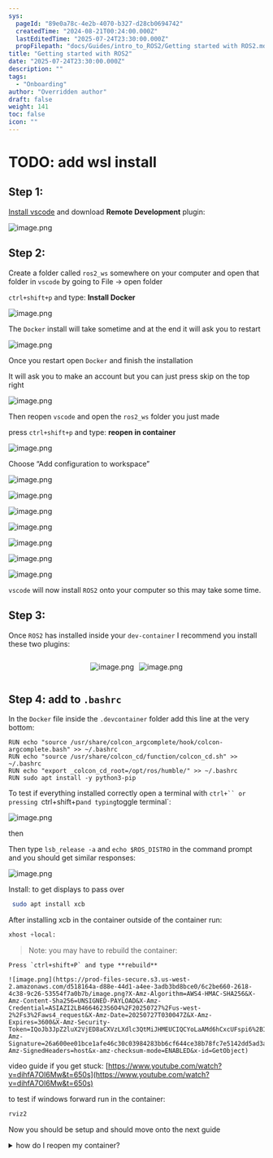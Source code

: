 ```yaml
---
sys:
  pageId: "89e0a78c-4e2b-4070-b327-d28cb0694742"
  createdTime: "2024-08-21T00:24:00.000Z"
  lastEditedTime: "2025-07-24T23:30:00.000Z"
  propFilepath: "docs/Guides/intro_to_ROS2/Getting started with ROS2.md"
title: "Getting started with ROS2"
date: "2025-07-24T23:30:00.000Z"
description: ""
tags:
  - "Onboarding"
author: "Overridden author"
draft: false
weight: 141
toc: false
icon: ""
---
```


# TODO: add wsl install

## Step 1:

[Install vscode](https://code.visualstudio.com/download) and download **Remote Development** plugin:

![image.png](https://prod-files-secure.s3.us-west-2.amazonaws.com/d518164a-d88e-44d1-a4ee-3adb3bd8bce0/efb52993-1881-4a40-b95e-6f020334f022/image.png?X-Amz-Algorithm=AWS4-HMAC-SHA256&X-Amz-Content-Sha256=UNSIGNED-PAYLOAD&X-Amz-Credential=ASIAZI2LB4664RLSTL2Y%2F20250727%2Fus-west-2%2Fs3%2Faws4_request&X-Amz-Date=20250727T030043Z&X-Amz-Expires=3600&X-Amz-Security-Token=IQoJb3JpZ2luX2VjED8aCXVzLXdlc3QtMiJHMEUCIEkkyWyhPYI7Z%2F5mYEoW8ZSqq1J8mRZfD3gy2wcILahyAiEA08ZybCOEoFqFlm28kc8TsWWMC8i0DYksi26kqvrYeroq%2FwMIaBAAGgw2Mzc0MjMxODM4MDUiDIwzVSv6mzdLC7ILuSrcA1N25lhKaRGEJjKHfC7Bbw5V4r1sQELCBFKaAXLBHJvXk5FRF2WIKxAuwBdWpMsMM03rd0Za33FQM%2BRnbTo57nhn33%2FBfnF9DXUuaJ8TTgyaIUPZeWBlIFCxSU56tIWdTGHYfvPEJljoAwkjuvv5V0SEyMzCjYbLpsxE78nhj0Y5XHGsD5LJIy2rOnyV%2FsfjJmKO0TuD2diZ0rUIP7i%2FLd5T4tThpdOO9%2BHYoCCYc9jjTWPZIETiMO3rV2KCzxfE5CEMTGmLJiBqjufCK1zWzx9SI3ofG5vbsC5TbQlhxSK9ic1vkS9Emg4lJiezg58dJVHPHojPwZNw97EFHwp16kLFtMUHLEgCPoYUYn5ndcSsqw0nUMucY609RSqMssMTyJqABvIQiLyAZ7497w8DwTTjQviyKW3oqyP%2BgDmts%2Bm2wTOIxSMkjNxstUA6PfGUQNXmxdhmd12C61fmmi%2BnNNXudeiGN87zWg4RhL6dm6UGY8cLR3VmZsvnMb5yMBkwqJX7XLzrYadFZjBh5Hg3CvuWd3%2F4bg7WPG%2B4Jb%2F3lHtLZMswMAcMUJm0bZeByVUTaf0WlLfLOcdB6CNB0j0mDM2b52vGgZjJTLvqBa%2Bf59p6Yy0C25Ahcxg57NB%2BMKXDlcQGOqUBqNe4DyoxMvMgqGpxIa8NfkbCBr9mN76%2BJd%2B%2ByDuJl2h%2FLIWgUylEU8dvzUbsyVi1MFQQVtaboDHmFCYZXFZJVA9fHyGsV6mvSuJB%2FpuAONDFVS4hfFZ%2BPPTjihNOMfuUU8L%2BIpLZJa%2FfZeQ5PSevYMpWAHkLOWSo%2BkgfkLtFbk6WPdAuyw2oE4fej9L3M5vJkgkoMLNEJmVFx0Pvod8zX%2Fbwk8%2BS&X-Amz-Signature=709465c531de48e4cce19f0ef7cd75cde0e7ea2985dcb5359c255b3065623a8b&X-Amz-SignedHeaders=host&x-amz-checksum-mode=ENABLED&x-id=GetObject)

## Step 2:

Create a folder called `ros2_ws` somewhere on your computer and open that folder in `vscode` by going to File → open folder 

`ctrl+shift+p` and type: **Install Docker**

![image.png](https://prod-files-secure.s3.us-west-2.amazonaws.com/d518164a-d88e-44d1-a4ee-3adb3bd8bce0/2269dc0e-1cd5-47ff-bceb-c04ad9b2eab0/image.png?X-Amz-Algorithm=AWS4-HMAC-SHA256&X-Amz-Content-Sha256=UNSIGNED-PAYLOAD&X-Amz-Credential=ASIAZI2LB4664RLSTL2Y%2F20250727%2Fus-west-2%2Fs3%2Faws4_request&X-Amz-Date=20250727T030043Z&X-Amz-Expires=3600&X-Amz-Security-Token=IQoJb3JpZ2luX2VjED8aCXVzLXdlc3QtMiJHMEUCIEkkyWyhPYI7Z%2F5mYEoW8ZSqq1J8mRZfD3gy2wcILahyAiEA08ZybCOEoFqFlm28kc8TsWWMC8i0DYksi26kqvrYeroq%2FwMIaBAAGgw2Mzc0MjMxODM4MDUiDIwzVSv6mzdLC7ILuSrcA1N25lhKaRGEJjKHfC7Bbw5V4r1sQELCBFKaAXLBHJvXk5FRF2WIKxAuwBdWpMsMM03rd0Za33FQM%2BRnbTo57nhn33%2FBfnF9DXUuaJ8TTgyaIUPZeWBlIFCxSU56tIWdTGHYfvPEJljoAwkjuvv5V0SEyMzCjYbLpsxE78nhj0Y5XHGsD5LJIy2rOnyV%2FsfjJmKO0TuD2diZ0rUIP7i%2FLd5T4tThpdOO9%2BHYoCCYc9jjTWPZIETiMO3rV2KCzxfE5CEMTGmLJiBqjufCK1zWzx9SI3ofG5vbsC5TbQlhxSK9ic1vkS9Emg4lJiezg58dJVHPHojPwZNw97EFHwp16kLFtMUHLEgCPoYUYn5ndcSsqw0nUMucY609RSqMssMTyJqABvIQiLyAZ7497w8DwTTjQviyKW3oqyP%2BgDmts%2Bm2wTOIxSMkjNxstUA6PfGUQNXmxdhmd12C61fmmi%2BnNNXudeiGN87zWg4RhL6dm6UGY8cLR3VmZsvnMb5yMBkwqJX7XLzrYadFZjBh5Hg3CvuWd3%2F4bg7WPG%2B4Jb%2F3lHtLZMswMAcMUJm0bZeByVUTaf0WlLfLOcdB6CNB0j0mDM2b52vGgZjJTLvqBa%2Bf59p6Yy0C25Ahcxg57NB%2BMKXDlcQGOqUBqNe4DyoxMvMgqGpxIa8NfkbCBr9mN76%2BJd%2B%2ByDuJl2h%2FLIWgUylEU8dvzUbsyVi1MFQQVtaboDHmFCYZXFZJVA9fHyGsV6mvSuJB%2FpuAONDFVS4hfFZ%2BPPTjihNOMfuUU8L%2BIpLZJa%2FfZeQ5PSevYMpWAHkLOWSo%2BkgfkLtFbk6WPdAuyw2oE4fej9L3M5vJkgkoMLNEJmVFx0Pvod8zX%2Fbwk8%2BS&X-Amz-Signature=1b9d654c1108cd086427c45dcf86585a293c469e61314ee85a9822d19aa524f3&X-Amz-SignedHeaders=host&x-amz-checksum-mode=ENABLED&x-id=GetObject)

The `Docker` install will take sometime and at the end it will ask you to restart

![image.png](https://prod-files-secure.s3.us-west-2.amazonaws.com/d518164a-d88e-44d1-a4ee-3adb3bd8bce0/ed233f78-be33-4b1f-b89c-9c346c0e961e/image.png?X-Amz-Algorithm=AWS4-HMAC-SHA256&X-Amz-Content-Sha256=UNSIGNED-PAYLOAD&X-Amz-Credential=ASIAZI2LB4664RLSTL2Y%2F20250727%2Fus-west-2%2Fs3%2Faws4_request&X-Amz-Date=20250727T030043Z&X-Amz-Expires=3600&X-Amz-Security-Token=IQoJb3JpZ2luX2VjED8aCXVzLXdlc3QtMiJHMEUCIEkkyWyhPYI7Z%2F5mYEoW8ZSqq1J8mRZfD3gy2wcILahyAiEA08ZybCOEoFqFlm28kc8TsWWMC8i0DYksi26kqvrYeroq%2FwMIaBAAGgw2Mzc0MjMxODM4MDUiDIwzVSv6mzdLC7ILuSrcA1N25lhKaRGEJjKHfC7Bbw5V4r1sQELCBFKaAXLBHJvXk5FRF2WIKxAuwBdWpMsMM03rd0Za33FQM%2BRnbTo57nhn33%2FBfnF9DXUuaJ8TTgyaIUPZeWBlIFCxSU56tIWdTGHYfvPEJljoAwkjuvv5V0SEyMzCjYbLpsxE78nhj0Y5XHGsD5LJIy2rOnyV%2FsfjJmKO0TuD2diZ0rUIP7i%2FLd5T4tThpdOO9%2BHYoCCYc9jjTWPZIETiMO3rV2KCzxfE5CEMTGmLJiBqjufCK1zWzx9SI3ofG5vbsC5TbQlhxSK9ic1vkS9Emg4lJiezg58dJVHPHojPwZNw97EFHwp16kLFtMUHLEgCPoYUYn5ndcSsqw0nUMucY609RSqMssMTyJqABvIQiLyAZ7497w8DwTTjQviyKW3oqyP%2BgDmts%2Bm2wTOIxSMkjNxstUA6PfGUQNXmxdhmd12C61fmmi%2BnNNXudeiGN87zWg4RhL6dm6UGY8cLR3VmZsvnMb5yMBkwqJX7XLzrYadFZjBh5Hg3CvuWd3%2F4bg7WPG%2B4Jb%2F3lHtLZMswMAcMUJm0bZeByVUTaf0WlLfLOcdB6CNB0j0mDM2b52vGgZjJTLvqBa%2Bf59p6Yy0C25Ahcxg57NB%2BMKXDlcQGOqUBqNe4DyoxMvMgqGpxIa8NfkbCBr9mN76%2BJd%2B%2ByDuJl2h%2FLIWgUylEU8dvzUbsyVi1MFQQVtaboDHmFCYZXFZJVA9fHyGsV6mvSuJB%2FpuAONDFVS4hfFZ%2BPPTjihNOMfuUU8L%2BIpLZJa%2FfZeQ5PSevYMpWAHkLOWSo%2BkgfkLtFbk6WPdAuyw2oE4fej9L3M5vJkgkoMLNEJmVFx0Pvod8zX%2Fbwk8%2BS&X-Amz-Signature=c7b3a1d6bd85c1d4858aec45da33ffec897a8aa79734a958c29759e66f9d0206&X-Amz-SignedHeaders=host&x-amz-checksum-mode=ENABLED&x-id=GetObject)

Once you restart open `Docker` and finish the installation

It will ask you to make an account but you can just press skip on the top right

![image.png](https://prod-files-secure.s3.us-west-2.amazonaws.com/d518164a-d88e-44d1-a4ee-3adb3bd8bce0/21010ad9-1659-4fd9-9f59-9932a09b2a3d/image.png?X-Amz-Algorithm=AWS4-HMAC-SHA256&X-Amz-Content-Sha256=UNSIGNED-PAYLOAD&X-Amz-Credential=ASIAZI2LB4664RLSTL2Y%2F20250727%2Fus-west-2%2Fs3%2Faws4_request&X-Amz-Date=20250727T030043Z&X-Amz-Expires=3600&X-Amz-Security-Token=IQoJb3JpZ2luX2VjED8aCXVzLXdlc3QtMiJHMEUCIEkkyWyhPYI7Z%2F5mYEoW8ZSqq1J8mRZfD3gy2wcILahyAiEA08ZybCOEoFqFlm28kc8TsWWMC8i0DYksi26kqvrYeroq%2FwMIaBAAGgw2Mzc0MjMxODM4MDUiDIwzVSv6mzdLC7ILuSrcA1N25lhKaRGEJjKHfC7Bbw5V4r1sQELCBFKaAXLBHJvXk5FRF2WIKxAuwBdWpMsMM03rd0Za33FQM%2BRnbTo57nhn33%2FBfnF9DXUuaJ8TTgyaIUPZeWBlIFCxSU56tIWdTGHYfvPEJljoAwkjuvv5V0SEyMzCjYbLpsxE78nhj0Y5XHGsD5LJIy2rOnyV%2FsfjJmKO0TuD2diZ0rUIP7i%2FLd5T4tThpdOO9%2BHYoCCYc9jjTWPZIETiMO3rV2KCzxfE5CEMTGmLJiBqjufCK1zWzx9SI3ofG5vbsC5TbQlhxSK9ic1vkS9Emg4lJiezg58dJVHPHojPwZNw97EFHwp16kLFtMUHLEgCPoYUYn5ndcSsqw0nUMucY609RSqMssMTyJqABvIQiLyAZ7497w8DwTTjQviyKW3oqyP%2BgDmts%2Bm2wTOIxSMkjNxstUA6PfGUQNXmxdhmd12C61fmmi%2BnNNXudeiGN87zWg4RhL6dm6UGY8cLR3VmZsvnMb5yMBkwqJX7XLzrYadFZjBh5Hg3CvuWd3%2F4bg7WPG%2B4Jb%2F3lHtLZMswMAcMUJm0bZeByVUTaf0WlLfLOcdB6CNB0j0mDM2b52vGgZjJTLvqBa%2Bf59p6Yy0C25Ahcxg57NB%2BMKXDlcQGOqUBqNe4DyoxMvMgqGpxIa8NfkbCBr9mN76%2BJd%2B%2ByDuJl2h%2FLIWgUylEU8dvzUbsyVi1MFQQVtaboDHmFCYZXFZJVA9fHyGsV6mvSuJB%2FpuAONDFVS4hfFZ%2BPPTjihNOMfuUU8L%2BIpLZJa%2FfZeQ5PSevYMpWAHkLOWSo%2BkgfkLtFbk6WPdAuyw2oE4fej9L3M5vJkgkoMLNEJmVFx0Pvod8zX%2Fbwk8%2BS&X-Amz-Signature=86693b28d9e871dfaa49c22783d01eb54c85d9d77f7eafea4c6df30f23bac6aa&X-Amz-SignedHeaders=host&x-amz-checksum-mode=ENABLED&x-id=GetObject)

Then reopen `vscode` and open the `ros2_ws` folder you just made

press `ctrl+shift+p` and type: **reopen in container**

![image.png](https://prod-files-secure.s3.us-west-2.amazonaws.com/d518164a-d88e-44d1-a4ee-3adb3bd8bce0/4e93b8c2-41ad-488c-8095-c74205196118/image.png?X-Amz-Algorithm=AWS4-HMAC-SHA256&X-Amz-Content-Sha256=UNSIGNED-PAYLOAD&X-Amz-Credential=ASIAZI2LB4664RLSTL2Y%2F20250727%2Fus-west-2%2Fs3%2Faws4_request&X-Amz-Date=20250727T030043Z&X-Amz-Expires=3600&X-Amz-Security-Token=IQoJb3JpZ2luX2VjED8aCXVzLXdlc3QtMiJHMEUCIEkkyWyhPYI7Z%2F5mYEoW8ZSqq1J8mRZfD3gy2wcILahyAiEA08ZybCOEoFqFlm28kc8TsWWMC8i0DYksi26kqvrYeroq%2FwMIaBAAGgw2Mzc0MjMxODM4MDUiDIwzVSv6mzdLC7ILuSrcA1N25lhKaRGEJjKHfC7Bbw5V4r1sQELCBFKaAXLBHJvXk5FRF2WIKxAuwBdWpMsMM03rd0Za33FQM%2BRnbTo57nhn33%2FBfnF9DXUuaJ8TTgyaIUPZeWBlIFCxSU56tIWdTGHYfvPEJljoAwkjuvv5V0SEyMzCjYbLpsxE78nhj0Y5XHGsD5LJIy2rOnyV%2FsfjJmKO0TuD2diZ0rUIP7i%2FLd5T4tThpdOO9%2BHYoCCYc9jjTWPZIETiMO3rV2KCzxfE5CEMTGmLJiBqjufCK1zWzx9SI3ofG5vbsC5TbQlhxSK9ic1vkS9Emg4lJiezg58dJVHPHojPwZNw97EFHwp16kLFtMUHLEgCPoYUYn5ndcSsqw0nUMucY609RSqMssMTyJqABvIQiLyAZ7497w8DwTTjQviyKW3oqyP%2BgDmts%2Bm2wTOIxSMkjNxstUA6PfGUQNXmxdhmd12C61fmmi%2BnNNXudeiGN87zWg4RhL6dm6UGY8cLR3VmZsvnMb5yMBkwqJX7XLzrYadFZjBh5Hg3CvuWd3%2F4bg7WPG%2B4Jb%2F3lHtLZMswMAcMUJm0bZeByVUTaf0WlLfLOcdB6CNB0j0mDM2b52vGgZjJTLvqBa%2Bf59p6Yy0C25Ahcxg57NB%2BMKXDlcQGOqUBqNe4DyoxMvMgqGpxIa8NfkbCBr9mN76%2BJd%2B%2ByDuJl2h%2FLIWgUylEU8dvzUbsyVi1MFQQVtaboDHmFCYZXFZJVA9fHyGsV6mvSuJB%2FpuAONDFVS4hfFZ%2BPPTjihNOMfuUU8L%2BIpLZJa%2FfZeQ5PSevYMpWAHkLOWSo%2BkgfkLtFbk6WPdAuyw2oE4fej9L3M5vJkgkoMLNEJmVFx0Pvod8zX%2Fbwk8%2BS&X-Amz-Signature=3ae77518d067d442fc02b6ef97e1cf8d680e9362efbb30358fed03403a1e9ae8&X-Amz-SignedHeaders=host&x-amz-checksum-mode=ENABLED&x-id=GetObject)

Choose “Add configuration to workspace”

![image.png](https://prod-files-secure.s3.us-west-2.amazonaws.com/d518164a-d88e-44d1-a4ee-3adb3bd8bce0/9560b282-5060-4989-ba37-97e7b2c22476/image.png?X-Amz-Algorithm=AWS4-HMAC-SHA256&X-Amz-Content-Sha256=UNSIGNED-PAYLOAD&X-Amz-Credential=ASIAZI2LB4664RLSTL2Y%2F20250727%2Fus-west-2%2Fs3%2Faws4_request&X-Amz-Date=20250727T030043Z&X-Amz-Expires=3600&X-Amz-Security-Token=IQoJb3JpZ2luX2VjED8aCXVzLXdlc3QtMiJHMEUCIEkkyWyhPYI7Z%2F5mYEoW8ZSqq1J8mRZfD3gy2wcILahyAiEA08ZybCOEoFqFlm28kc8TsWWMC8i0DYksi26kqvrYeroq%2FwMIaBAAGgw2Mzc0MjMxODM4MDUiDIwzVSv6mzdLC7ILuSrcA1N25lhKaRGEJjKHfC7Bbw5V4r1sQELCBFKaAXLBHJvXk5FRF2WIKxAuwBdWpMsMM03rd0Za33FQM%2BRnbTo57nhn33%2FBfnF9DXUuaJ8TTgyaIUPZeWBlIFCxSU56tIWdTGHYfvPEJljoAwkjuvv5V0SEyMzCjYbLpsxE78nhj0Y5XHGsD5LJIy2rOnyV%2FsfjJmKO0TuD2diZ0rUIP7i%2FLd5T4tThpdOO9%2BHYoCCYc9jjTWPZIETiMO3rV2KCzxfE5CEMTGmLJiBqjufCK1zWzx9SI3ofG5vbsC5TbQlhxSK9ic1vkS9Emg4lJiezg58dJVHPHojPwZNw97EFHwp16kLFtMUHLEgCPoYUYn5ndcSsqw0nUMucY609RSqMssMTyJqABvIQiLyAZ7497w8DwTTjQviyKW3oqyP%2BgDmts%2Bm2wTOIxSMkjNxstUA6PfGUQNXmxdhmd12C61fmmi%2BnNNXudeiGN87zWg4RhL6dm6UGY8cLR3VmZsvnMb5yMBkwqJX7XLzrYadFZjBh5Hg3CvuWd3%2F4bg7WPG%2B4Jb%2F3lHtLZMswMAcMUJm0bZeByVUTaf0WlLfLOcdB6CNB0j0mDM2b52vGgZjJTLvqBa%2Bf59p6Yy0C25Ahcxg57NB%2BMKXDlcQGOqUBqNe4DyoxMvMgqGpxIa8NfkbCBr9mN76%2BJd%2B%2ByDuJl2h%2FLIWgUylEU8dvzUbsyVi1MFQQVtaboDHmFCYZXFZJVA9fHyGsV6mvSuJB%2FpuAONDFVS4hfFZ%2BPPTjihNOMfuUU8L%2BIpLZJa%2FfZeQ5PSevYMpWAHkLOWSo%2BkgfkLtFbk6WPdAuyw2oE4fej9L3M5vJkgkoMLNEJmVFx0Pvod8zX%2Fbwk8%2BS&X-Amz-Signature=969271bf7298804317329097f98740491912754e76787d61f39ae46d8d2c9d7c&X-Amz-SignedHeaders=host&x-amz-checksum-mode=ENABLED&x-id=GetObject)

![image.png](https://prod-files-secure.s3.us-west-2.amazonaws.com/d518164a-d88e-44d1-a4ee-3adb3bd8bce0/2ee63f81-886b-48e8-a553-dc6e5eac99e4/image.png?X-Amz-Algorithm=AWS4-HMAC-SHA256&X-Amz-Content-Sha256=UNSIGNED-PAYLOAD&X-Amz-Credential=ASIAZI2LB4664RLSTL2Y%2F20250727%2Fus-west-2%2Fs3%2Faws4_request&X-Amz-Date=20250727T030043Z&X-Amz-Expires=3600&X-Amz-Security-Token=IQoJb3JpZ2luX2VjED8aCXVzLXdlc3QtMiJHMEUCIEkkyWyhPYI7Z%2F5mYEoW8ZSqq1J8mRZfD3gy2wcILahyAiEA08ZybCOEoFqFlm28kc8TsWWMC8i0DYksi26kqvrYeroq%2FwMIaBAAGgw2Mzc0MjMxODM4MDUiDIwzVSv6mzdLC7ILuSrcA1N25lhKaRGEJjKHfC7Bbw5V4r1sQELCBFKaAXLBHJvXk5FRF2WIKxAuwBdWpMsMM03rd0Za33FQM%2BRnbTo57nhn33%2FBfnF9DXUuaJ8TTgyaIUPZeWBlIFCxSU56tIWdTGHYfvPEJljoAwkjuvv5V0SEyMzCjYbLpsxE78nhj0Y5XHGsD5LJIy2rOnyV%2FsfjJmKO0TuD2diZ0rUIP7i%2FLd5T4tThpdOO9%2BHYoCCYc9jjTWPZIETiMO3rV2KCzxfE5CEMTGmLJiBqjufCK1zWzx9SI3ofG5vbsC5TbQlhxSK9ic1vkS9Emg4lJiezg58dJVHPHojPwZNw97EFHwp16kLFtMUHLEgCPoYUYn5ndcSsqw0nUMucY609RSqMssMTyJqABvIQiLyAZ7497w8DwTTjQviyKW3oqyP%2BgDmts%2Bm2wTOIxSMkjNxstUA6PfGUQNXmxdhmd12C61fmmi%2BnNNXudeiGN87zWg4RhL6dm6UGY8cLR3VmZsvnMb5yMBkwqJX7XLzrYadFZjBh5Hg3CvuWd3%2F4bg7WPG%2B4Jb%2F3lHtLZMswMAcMUJm0bZeByVUTaf0WlLfLOcdB6CNB0j0mDM2b52vGgZjJTLvqBa%2Bf59p6Yy0C25Ahcxg57NB%2BMKXDlcQGOqUBqNe4DyoxMvMgqGpxIa8NfkbCBr9mN76%2BJd%2B%2ByDuJl2h%2FLIWgUylEU8dvzUbsyVi1MFQQVtaboDHmFCYZXFZJVA9fHyGsV6mvSuJB%2FpuAONDFVS4hfFZ%2BPPTjihNOMfuUU8L%2BIpLZJa%2FfZeQ5PSevYMpWAHkLOWSo%2BkgfkLtFbk6WPdAuyw2oE4fej9L3M5vJkgkoMLNEJmVFx0Pvod8zX%2Fbwk8%2BS&X-Amz-Signature=78d7e03791d977c5416a7bb94aabca1fd9a85f94a6c340f0e617a416d01d3477&X-Amz-SignedHeaders=host&x-amz-checksum-mode=ENABLED&x-id=GetObject)

![image.png](https://prod-files-secure.s3.us-west-2.amazonaws.com/d518164a-d88e-44d1-a4ee-3adb3bd8bce0/e0fd626c-c8b6-4b2c-95d1-fa4c26514504/image.png?X-Amz-Algorithm=AWS4-HMAC-SHA256&X-Amz-Content-Sha256=UNSIGNED-PAYLOAD&X-Amz-Credential=ASIAZI2LB4664RLSTL2Y%2F20250727%2Fus-west-2%2Fs3%2Faws4_request&X-Amz-Date=20250727T030043Z&X-Amz-Expires=3600&X-Amz-Security-Token=IQoJb3JpZ2luX2VjED8aCXVzLXdlc3QtMiJHMEUCIEkkyWyhPYI7Z%2F5mYEoW8ZSqq1J8mRZfD3gy2wcILahyAiEA08ZybCOEoFqFlm28kc8TsWWMC8i0DYksi26kqvrYeroq%2FwMIaBAAGgw2Mzc0MjMxODM4MDUiDIwzVSv6mzdLC7ILuSrcA1N25lhKaRGEJjKHfC7Bbw5V4r1sQELCBFKaAXLBHJvXk5FRF2WIKxAuwBdWpMsMM03rd0Za33FQM%2BRnbTo57nhn33%2FBfnF9DXUuaJ8TTgyaIUPZeWBlIFCxSU56tIWdTGHYfvPEJljoAwkjuvv5V0SEyMzCjYbLpsxE78nhj0Y5XHGsD5LJIy2rOnyV%2FsfjJmKO0TuD2diZ0rUIP7i%2FLd5T4tThpdOO9%2BHYoCCYc9jjTWPZIETiMO3rV2KCzxfE5CEMTGmLJiBqjufCK1zWzx9SI3ofG5vbsC5TbQlhxSK9ic1vkS9Emg4lJiezg58dJVHPHojPwZNw97EFHwp16kLFtMUHLEgCPoYUYn5ndcSsqw0nUMucY609RSqMssMTyJqABvIQiLyAZ7497w8DwTTjQviyKW3oqyP%2BgDmts%2Bm2wTOIxSMkjNxstUA6PfGUQNXmxdhmd12C61fmmi%2BnNNXudeiGN87zWg4RhL6dm6UGY8cLR3VmZsvnMb5yMBkwqJX7XLzrYadFZjBh5Hg3CvuWd3%2F4bg7WPG%2B4Jb%2F3lHtLZMswMAcMUJm0bZeByVUTaf0WlLfLOcdB6CNB0j0mDM2b52vGgZjJTLvqBa%2Bf59p6Yy0C25Ahcxg57NB%2BMKXDlcQGOqUBqNe4DyoxMvMgqGpxIa8NfkbCBr9mN76%2BJd%2B%2ByDuJl2h%2FLIWgUylEU8dvzUbsyVi1MFQQVtaboDHmFCYZXFZJVA9fHyGsV6mvSuJB%2FpuAONDFVS4hfFZ%2BPPTjihNOMfuUU8L%2BIpLZJa%2FfZeQ5PSevYMpWAHkLOWSo%2BkgfkLtFbk6WPdAuyw2oE4fej9L3M5vJkgkoMLNEJmVFx0Pvod8zX%2Fbwk8%2BS&X-Amz-Signature=5d0ebe225c91cfdbf81641bca3f5d19d705cca6b152fceaa78a4c9f8c5999a98&X-Amz-SignedHeaders=host&x-amz-checksum-mode=ENABLED&x-id=GetObject)

![image.png](https://prod-files-secure.s3.us-west-2.amazonaws.com/d518164a-d88e-44d1-a4ee-3adb3bd8bce0/a2e13f50-d2ab-4719-a4c2-7ced634bfc9d/image.png?X-Amz-Algorithm=AWS4-HMAC-SHA256&X-Amz-Content-Sha256=UNSIGNED-PAYLOAD&X-Amz-Credential=ASIAZI2LB4664RLSTL2Y%2F20250727%2Fus-west-2%2Fs3%2Faws4_request&X-Amz-Date=20250727T030043Z&X-Amz-Expires=3600&X-Amz-Security-Token=IQoJb3JpZ2luX2VjED8aCXVzLXdlc3QtMiJHMEUCIEkkyWyhPYI7Z%2F5mYEoW8ZSqq1J8mRZfD3gy2wcILahyAiEA08ZybCOEoFqFlm28kc8TsWWMC8i0DYksi26kqvrYeroq%2FwMIaBAAGgw2Mzc0MjMxODM4MDUiDIwzVSv6mzdLC7ILuSrcA1N25lhKaRGEJjKHfC7Bbw5V4r1sQELCBFKaAXLBHJvXk5FRF2WIKxAuwBdWpMsMM03rd0Za33FQM%2BRnbTo57nhn33%2FBfnF9DXUuaJ8TTgyaIUPZeWBlIFCxSU56tIWdTGHYfvPEJljoAwkjuvv5V0SEyMzCjYbLpsxE78nhj0Y5XHGsD5LJIy2rOnyV%2FsfjJmKO0TuD2diZ0rUIP7i%2FLd5T4tThpdOO9%2BHYoCCYc9jjTWPZIETiMO3rV2KCzxfE5CEMTGmLJiBqjufCK1zWzx9SI3ofG5vbsC5TbQlhxSK9ic1vkS9Emg4lJiezg58dJVHPHojPwZNw97EFHwp16kLFtMUHLEgCPoYUYn5ndcSsqw0nUMucY609RSqMssMTyJqABvIQiLyAZ7497w8DwTTjQviyKW3oqyP%2BgDmts%2Bm2wTOIxSMkjNxstUA6PfGUQNXmxdhmd12C61fmmi%2BnNNXudeiGN87zWg4RhL6dm6UGY8cLR3VmZsvnMb5yMBkwqJX7XLzrYadFZjBh5Hg3CvuWd3%2F4bg7WPG%2B4Jb%2F3lHtLZMswMAcMUJm0bZeByVUTaf0WlLfLOcdB6CNB0j0mDM2b52vGgZjJTLvqBa%2Bf59p6Yy0C25Ahcxg57NB%2BMKXDlcQGOqUBqNe4DyoxMvMgqGpxIa8NfkbCBr9mN76%2BJd%2B%2ByDuJl2h%2FLIWgUylEU8dvzUbsyVi1MFQQVtaboDHmFCYZXFZJVA9fHyGsV6mvSuJB%2FpuAONDFVS4hfFZ%2BPPTjihNOMfuUU8L%2BIpLZJa%2FfZeQ5PSevYMpWAHkLOWSo%2BkgfkLtFbk6WPdAuyw2oE4fej9L3M5vJkgkoMLNEJmVFx0Pvod8zX%2Fbwk8%2BS&X-Amz-Signature=ed4b3e9b55042d539f335390f245d8c114d8ef6e12e2e1667766b32704a1206e&X-Amz-SignedHeaders=host&x-amz-checksum-mode=ENABLED&x-id=GetObject)

![image.png](https://prod-files-secure.s3.us-west-2.amazonaws.com/d518164a-d88e-44d1-a4ee-3adb3bd8bce0/6cc478ad-aaba-4bf7-9fcc-403277ab896c/image.png?X-Amz-Algorithm=AWS4-HMAC-SHA256&X-Amz-Content-Sha256=UNSIGNED-PAYLOAD&X-Amz-Credential=ASIAZI2LB4664RLSTL2Y%2F20250727%2Fus-west-2%2Fs3%2Faws4_request&X-Amz-Date=20250727T030043Z&X-Amz-Expires=3600&X-Amz-Security-Token=IQoJb3JpZ2luX2VjED8aCXVzLXdlc3QtMiJHMEUCIEkkyWyhPYI7Z%2F5mYEoW8ZSqq1J8mRZfD3gy2wcILahyAiEA08ZybCOEoFqFlm28kc8TsWWMC8i0DYksi26kqvrYeroq%2FwMIaBAAGgw2Mzc0MjMxODM4MDUiDIwzVSv6mzdLC7ILuSrcA1N25lhKaRGEJjKHfC7Bbw5V4r1sQELCBFKaAXLBHJvXk5FRF2WIKxAuwBdWpMsMM03rd0Za33FQM%2BRnbTo57nhn33%2FBfnF9DXUuaJ8TTgyaIUPZeWBlIFCxSU56tIWdTGHYfvPEJljoAwkjuvv5V0SEyMzCjYbLpsxE78nhj0Y5XHGsD5LJIy2rOnyV%2FsfjJmKO0TuD2diZ0rUIP7i%2FLd5T4tThpdOO9%2BHYoCCYc9jjTWPZIETiMO3rV2KCzxfE5CEMTGmLJiBqjufCK1zWzx9SI3ofG5vbsC5TbQlhxSK9ic1vkS9Emg4lJiezg58dJVHPHojPwZNw97EFHwp16kLFtMUHLEgCPoYUYn5ndcSsqw0nUMucY609RSqMssMTyJqABvIQiLyAZ7497w8DwTTjQviyKW3oqyP%2BgDmts%2Bm2wTOIxSMkjNxstUA6PfGUQNXmxdhmd12C61fmmi%2BnNNXudeiGN87zWg4RhL6dm6UGY8cLR3VmZsvnMb5yMBkwqJX7XLzrYadFZjBh5Hg3CvuWd3%2F4bg7WPG%2B4Jb%2F3lHtLZMswMAcMUJm0bZeByVUTaf0WlLfLOcdB6CNB0j0mDM2b52vGgZjJTLvqBa%2Bf59p6Yy0C25Ahcxg57NB%2BMKXDlcQGOqUBqNe4DyoxMvMgqGpxIa8NfkbCBr9mN76%2BJd%2B%2ByDuJl2h%2FLIWgUylEU8dvzUbsyVi1MFQQVtaboDHmFCYZXFZJVA9fHyGsV6mvSuJB%2FpuAONDFVS4hfFZ%2BPPTjihNOMfuUU8L%2BIpLZJa%2FfZeQ5PSevYMpWAHkLOWSo%2BkgfkLtFbk6WPdAuyw2oE4fej9L3M5vJkgkoMLNEJmVFx0Pvod8zX%2Fbwk8%2BS&X-Amz-Signature=f3fda74977bc8e5b79e0c3d1f61a204d687b307a52063b73f528031746f39a86&X-Amz-SignedHeaders=host&x-amz-checksum-mode=ENABLED&x-id=GetObject)

![image.png](https://prod-files-secure.s3.us-west-2.amazonaws.com/d518164a-d88e-44d1-a4ee-3adb3bd8bce0/53255b28-f75e-430f-b9e3-c0ac8577e42b/image.png?X-Amz-Algorithm=AWS4-HMAC-SHA256&X-Amz-Content-Sha256=UNSIGNED-PAYLOAD&X-Amz-Credential=ASIAZI2LB4664RLSTL2Y%2F20250727%2Fus-west-2%2Fs3%2Faws4_request&X-Amz-Date=20250727T030043Z&X-Amz-Expires=3600&X-Amz-Security-Token=IQoJb3JpZ2luX2VjED8aCXVzLXdlc3QtMiJHMEUCIEkkyWyhPYI7Z%2F5mYEoW8ZSqq1J8mRZfD3gy2wcILahyAiEA08ZybCOEoFqFlm28kc8TsWWMC8i0DYksi26kqvrYeroq%2FwMIaBAAGgw2Mzc0MjMxODM4MDUiDIwzVSv6mzdLC7ILuSrcA1N25lhKaRGEJjKHfC7Bbw5V4r1sQELCBFKaAXLBHJvXk5FRF2WIKxAuwBdWpMsMM03rd0Za33FQM%2BRnbTo57nhn33%2FBfnF9DXUuaJ8TTgyaIUPZeWBlIFCxSU56tIWdTGHYfvPEJljoAwkjuvv5V0SEyMzCjYbLpsxE78nhj0Y5XHGsD5LJIy2rOnyV%2FsfjJmKO0TuD2diZ0rUIP7i%2FLd5T4tThpdOO9%2BHYoCCYc9jjTWPZIETiMO3rV2KCzxfE5CEMTGmLJiBqjufCK1zWzx9SI3ofG5vbsC5TbQlhxSK9ic1vkS9Emg4lJiezg58dJVHPHojPwZNw97EFHwp16kLFtMUHLEgCPoYUYn5ndcSsqw0nUMucY609RSqMssMTyJqABvIQiLyAZ7497w8DwTTjQviyKW3oqyP%2BgDmts%2Bm2wTOIxSMkjNxstUA6PfGUQNXmxdhmd12C61fmmi%2BnNNXudeiGN87zWg4RhL6dm6UGY8cLR3VmZsvnMb5yMBkwqJX7XLzrYadFZjBh5Hg3CvuWd3%2F4bg7WPG%2B4Jb%2F3lHtLZMswMAcMUJm0bZeByVUTaf0WlLfLOcdB6CNB0j0mDM2b52vGgZjJTLvqBa%2Bf59p6Yy0C25Ahcxg57NB%2BMKXDlcQGOqUBqNe4DyoxMvMgqGpxIa8NfkbCBr9mN76%2BJd%2B%2ByDuJl2h%2FLIWgUylEU8dvzUbsyVi1MFQQVtaboDHmFCYZXFZJVA9fHyGsV6mvSuJB%2FpuAONDFVS4hfFZ%2BPPTjihNOMfuUU8L%2BIpLZJa%2FfZeQ5PSevYMpWAHkLOWSo%2BkgfkLtFbk6WPdAuyw2oE4fej9L3M5vJkgkoMLNEJmVFx0Pvod8zX%2Fbwk8%2BS&X-Amz-Signature=768cfdc66933dbe27b5821082e5be3cf411fcff2fc13f3113236620e8ae12125&X-Amz-SignedHeaders=host&x-amz-checksum-mode=ENABLED&x-id=GetObject)

![image.png](https://prod-files-secure.s3.us-west-2.amazonaws.com/d518164a-d88e-44d1-a4ee-3adb3bd8bce0/7c562767-5af9-4ffb-97d1-327bcdf4ee00/image.png?X-Amz-Algorithm=AWS4-HMAC-SHA256&X-Amz-Content-Sha256=UNSIGNED-PAYLOAD&X-Amz-Credential=ASIAZI2LB4664RLSTL2Y%2F20250727%2Fus-west-2%2Fs3%2Faws4_request&X-Amz-Date=20250727T030043Z&X-Amz-Expires=3600&X-Amz-Security-Token=IQoJb3JpZ2luX2VjED8aCXVzLXdlc3QtMiJHMEUCIEkkyWyhPYI7Z%2F5mYEoW8ZSqq1J8mRZfD3gy2wcILahyAiEA08ZybCOEoFqFlm28kc8TsWWMC8i0DYksi26kqvrYeroq%2FwMIaBAAGgw2Mzc0MjMxODM4MDUiDIwzVSv6mzdLC7ILuSrcA1N25lhKaRGEJjKHfC7Bbw5V4r1sQELCBFKaAXLBHJvXk5FRF2WIKxAuwBdWpMsMM03rd0Za33FQM%2BRnbTo57nhn33%2FBfnF9DXUuaJ8TTgyaIUPZeWBlIFCxSU56tIWdTGHYfvPEJljoAwkjuvv5V0SEyMzCjYbLpsxE78nhj0Y5XHGsD5LJIy2rOnyV%2FsfjJmKO0TuD2diZ0rUIP7i%2FLd5T4tThpdOO9%2BHYoCCYc9jjTWPZIETiMO3rV2KCzxfE5CEMTGmLJiBqjufCK1zWzx9SI3ofG5vbsC5TbQlhxSK9ic1vkS9Emg4lJiezg58dJVHPHojPwZNw97EFHwp16kLFtMUHLEgCPoYUYn5ndcSsqw0nUMucY609RSqMssMTyJqABvIQiLyAZ7497w8DwTTjQviyKW3oqyP%2BgDmts%2Bm2wTOIxSMkjNxstUA6PfGUQNXmxdhmd12C61fmmi%2BnNNXudeiGN87zWg4RhL6dm6UGY8cLR3VmZsvnMb5yMBkwqJX7XLzrYadFZjBh5Hg3CvuWd3%2F4bg7WPG%2B4Jb%2F3lHtLZMswMAcMUJm0bZeByVUTaf0WlLfLOcdB6CNB0j0mDM2b52vGgZjJTLvqBa%2Bf59p6Yy0C25Ahcxg57NB%2BMKXDlcQGOqUBqNe4DyoxMvMgqGpxIa8NfkbCBr9mN76%2BJd%2B%2ByDuJl2h%2FLIWgUylEU8dvzUbsyVi1MFQQVtaboDHmFCYZXFZJVA9fHyGsV6mvSuJB%2FpuAONDFVS4hfFZ%2BPPTjihNOMfuUU8L%2BIpLZJa%2FfZeQ5PSevYMpWAHkLOWSo%2BkgfkLtFbk6WPdAuyw2oE4fej9L3M5vJkgkoMLNEJmVFx0Pvod8zX%2Fbwk8%2BS&X-Amz-Signature=2ce4da2cf68379cc1a0e73439dcb250c7c0db153dab8d06ec6d4dedb5a1a1767&X-Amz-SignedHeaders=host&x-amz-checksum-mode=ENABLED&x-id=GetObject)

`vscode` will now install `ROS2` onto your computer so this may take some time.

## Step 3:

Once `ROS2` has installed inside your `dev-container` I recommend you install these two plugins:

<div style="display: flex;flex-direction: row; column-gap:10px; max-width: 630px;justify-content: center;">
<div>

![image.png](https://prod-files-secure.s3.us-west-2.amazonaws.com/d518164a-d88e-44d1-a4ee-3adb3bd8bce0/3fc3d550-5a54-4ba1-ba6b-faa01cdb7369/image.png?X-Amz-Algorithm=AWS4-HMAC-SHA256&X-Amz-Content-Sha256=UNSIGNED-PAYLOAD&X-Amz-Credential=ASIAZI2LB466XKPEHQ45%2F20250727%2Fus-west-2%2Fs3%2Faws4_request&X-Amz-Date=20250727T030046Z&X-Amz-Expires=3600&X-Amz-Security-Token=IQoJb3JpZ2luX2VjED8aCXVzLXdlc3QtMiJIMEYCIQCwKqSc6wO8fnzuMPbLRvYBXqlfpNXTZdFPjh91u%2B9o8AIhAMoTnF1yZ55VsSHUx4d9E2KbH6jR3FTICIp%2BRo2UqFEyKv8DCGgQABoMNjM3NDIzMTgzODA1Igzb97HvMUtpsCYZ1uwq3ANm8lOmieJFszMQyj4rySil9Ne2%2Fetp8iIje1h4Xs0oLNaHahOXgQK706g8Kf16s2FGiCI9NyM6McewJ8GeXP4uH46yA3mYOt0heyU71iLdVUUtgmoeyGWCGWvn%2FfVkBYHtCDbK8lymw3EJFZJkTBauGUQx5rE%2FIYPKW2HTtsBGxCcgCJO5dg1N9czrcSkOg5zeSEGEvDhAvnwNcsgjvgTh%2FX8PVTShSaT%2Fp5oTRcBi518WVMu9ukxV0Pd0%2FABHhEtYY%2BTF8OuhfAG7te3fVzr6vjG0fkSJtbeDlChgIAy2ElSZplHS3qrPOEjSNa2dS3%2FBJIPOYP036HXsytQto8B%2BTxBxDnwpikHwgSNQ7wBcfTFWz3GTJcULD%2B%2B9Kvig6oJeU6fAcCXMUUcxaVvUeP6becMST4kprphQ%2Fyt%2BszKSxCzOJxZWLVIrq9GvDkRZbLFGUrrj0GqqiE77wUmWHwl18neBYZ9JNvGimwMj4MaVfMqDeQUKmrwLtFCbpxbSMjwmMjB%2F95BxymscKmp%2FNYxANJIcVlw3cI%2BHI89v5JsFLiju5YiK6ZzS5xKJcX7BlmYNJmkZfdONqMKuTtM4NT2vllDSzo6KKLNOSVzkbWTPEbBMwXlmJdcnZT78BDD4wpXEBjqkAVUzEVSlrwVu6NXn3tBBIL3%2FUZVjhnMPKw2kjZuzYTUrMqeNkwYPcKsL3rapDbKD93OLgXYzadKeKQ%2Fx7IcxBwGTqHLVPLtjbHCQgdeDcqekoxYRoua1KJGydV%2BT8qEASn22QJPEXw2inMjyhWFzxVUmuDDU%2FN5JhlnqQuCtWYGQXDkMed8SxKBJn%2Fhq4tN51rDDyp%2FJ0jewkl8RbcxYp3bWOMmZ&X-Amz-Signature=fcf1ac8e0074315a4710f6723c194c75d46f0f3030e12b47b33d71483aa172e2&X-Amz-SignedHeaders=host&x-amz-checksum-mode=ENABLED&x-id=GetObject)

</div>
<div>

![image.png](https://prod-files-secure.s3.us-west-2.amazonaws.com/d518164a-d88e-44d1-a4ee-3adb3bd8bce0/d994cc66-13c2-4093-a5a3-f84cf4601a82/image.png?X-Amz-Algorithm=AWS4-HMAC-SHA256&X-Amz-Content-Sha256=UNSIGNED-PAYLOAD&X-Amz-Credential=ASIAZI2LB466WM3K64OJ%2F20250727%2Fus-west-2%2Fs3%2Faws4_request&X-Amz-Date=20250727T030047Z&X-Amz-Expires=3600&X-Amz-Security-Token=IQoJb3JpZ2luX2VjED8aCXVzLXdlc3QtMiJIMEYCIQDzkgZ7jB%2BvYb5Y%2Bxn744srWt2C4QOscuScsZZihOstkAIhALwPSC%2FZilKcPb%2FIE3ffVpx%2FkRE3mjX%2Fu4HmuFkFYX60Kv8DCGgQABoMNjM3NDIzMTgzODA1IgyX2dycWJn6M%2BZxnfgq3AMVS%2FB8LIlOoLx95ADPgm7CgainjRIPxlnXam390eBiDDdqtXiwYgB1By3r66ze%2F7Kh8bGxoqaWhlLaan269%2ByC0Up5yZa0eWZMn8HlNIg%2FjoI6K%2Foi0KgWnpqOE%2F5qC%2F5uNVdApNVs5pXC9bM4LNJUwGzx648MtuzK7RP6IAkYTtkGIKpXOmRdzJD6yRE0JcRbJXd28CsdECFRN7DNeGeoRgkvqTC%2BBD9SYUL%2F1k207VSIXqyH3XZudsWsFKswK3nSfXNb%2FXUo3XCSLKDu11NlRZqoLB%2FTGsjeZo3d0jAqB1FB7dm%2FiPdW9exxJ1fpsI3kP236j1FvYjVYFX%2BLjFnO55V8hENj%2Fvg1y%2FniXwwuBH74OIU1DGl4tEEbwyyLYyCkvvvL7zYTJK%2BWgZ90QzAUztjCT3%2B5o%2BRLZ%2BASiWdB73M1q56QFzf2kAyKiFe02tEKe4Ek0JpRDtxqZnPwNabkMcR9tyBOhhD6O0fvs069WdnGu2NOgijpYCuzNnt%2BdAr7BKsc9ijMXQ3Y0OlT0pfwlv5Ixm9%2FPqzOuP9cdphsi1isN%2Bkoz1ihGrQ3UP0970Mw%2FMaKw9YaPOVtrBBFFKtlLMTKP%2BrF%2BB2wE%2Bt%2F%2F9Aclnoqv3X0gOjCvAUSsTClwpXEBjqkAVZ3WlDfjyJrRie%2F2tUQyHb3OlBdpYhiN9cN5EvJRny2sgqs05EGk4C3Br50JxXymUSVCpdoDHPvv0EuSRTZwn9eRKRNHiqvX3zxI%2BjPUBRXyV%2BAiwEiI%2FL%2FweITl3bfjccZa6h%2FXuoZPl3OrkO8j3HIwpYQjsnFB9Qt26KnnGCGdfOs3q%2BrQLvZCXJPdeP0m%2BtK3cK2eSFO7EWT0lndwJeWQzNc&X-Amz-Signature=227aa16457ebf95329b2b059a728adc4d65253a15a15fda0372c0be48051886b&X-Amz-SignedHeaders=host&x-amz-checksum-mode=ENABLED&x-id=GetObject)

</div>
</div>

## Step 4: add to `.bashrc`

In the `Docker` file inside the `.devcontainer` folder add this line at the very bottom: 

```docker
RUN echo "source /usr/share/colcon_argcomplete/hook/colcon-argcomplete.bash" >> ~/.bashrc
RUN echo "source /usr/share/colcon_cd/function/colcon_cd.sh" >> ~/.bashrc
RUN echo "export _colcon_cd_root=/opt/ros/humble/" >> ~/.bashrc
RUN sudo apt install -y python3-pip 
```

To test if everything installed correctly open a terminal with `ctrl+`` or pressing `ctrl+shift+p` and typing `toggle terminal`:

![image.png](https://prod-files-secure.s3.us-west-2.amazonaws.com/d518164a-d88e-44d1-a4ee-3adb3bd8bce0/6a4943d8-b04e-4c02-9a58-775f3384d1a5/image.png?X-Amz-Algorithm=AWS4-HMAC-SHA256&X-Amz-Content-Sha256=UNSIGNED-PAYLOAD&X-Amz-Credential=ASIAZI2LB4664RLSTL2Y%2F20250727%2Fus-west-2%2Fs3%2Faws4_request&X-Amz-Date=20250727T030043Z&X-Amz-Expires=3600&X-Amz-Security-Token=IQoJb3JpZ2luX2VjED8aCXVzLXdlc3QtMiJHMEUCIEkkyWyhPYI7Z%2F5mYEoW8ZSqq1J8mRZfD3gy2wcILahyAiEA08ZybCOEoFqFlm28kc8TsWWMC8i0DYksi26kqvrYeroq%2FwMIaBAAGgw2Mzc0MjMxODM4MDUiDIwzVSv6mzdLC7ILuSrcA1N25lhKaRGEJjKHfC7Bbw5V4r1sQELCBFKaAXLBHJvXk5FRF2WIKxAuwBdWpMsMM03rd0Za33FQM%2BRnbTo57nhn33%2FBfnF9DXUuaJ8TTgyaIUPZeWBlIFCxSU56tIWdTGHYfvPEJljoAwkjuvv5V0SEyMzCjYbLpsxE78nhj0Y5XHGsD5LJIy2rOnyV%2FsfjJmKO0TuD2diZ0rUIP7i%2FLd5T4tThpdOO9%2BHYoCCYc9jjTWPZIETiMO3rV2KCzxfE5CEMTGmLJiBqjufCK1zWzx9SI3ofG5vbsC5TbQlhxSK9ic1vkS9Emg4lJiezg58dJVHPHojPwZNw97EFHwp16kLFtMUHLEgCPoYUYn5ndcSsqw0nUMucY609RSqMssMTyJqABvIQiLyAZ7497w8DwTTjQviyKW3oqyP%2BgDmts%2Bm2wTOIxSMkjNxstUA6PfGUQNXmxdhmd12C61fmmi%2BnNNXudeiGN87zWg4RhL6dm6UGY8cLR3VmZsvnMb5yMBkwqJX7XLzrYadFZjBh5Hg3CvuWd3%2F4bg7WPG%2B4Jb%2F3lHtLZMswMAcMUJm0bZeByVUTaf0WlLfLOcdB6CNB0j0mDM2b52vGgZjJTLvqBa%2Bf59p6Yy0C25Ahcxg57NB%2BMKXDlcQGOqUBqNe4DyoxMvMgqGpxIa8NfkbCBr9mN76%2BJd%2B%2ByDuJl2h%2FLIWgUylEU8dvzUbsyVi1MFQQVtaboDHmFCYZXFZJVA9fHyGsV6mvSuJB%2FpuAONDFVS4hfFZ%2BPPTjihNOMfuUU8L%2BIpLZJa%2FfZeQ5PSevYMpWAHkLOWSo%2BkgfkLtFbk6WPdAuyw2oE4fej9L3M5vJkgkoMLNEJmVFx0Pvod8zX%2Fbwk8%2BS&X-Amz-Signature=2ce67868a907a9c32f2b06a075a213ae7191f7f1baece81a1968004ed23ee698&X-Amz-SignedHeaders=host&x-amz-checksum-mode=ENABLED&x-id=GetObject)

then 

Then type `lsb_release -a` and `echo $ROS_DISTRO` in the command prompt and you should get similar responses:

![image.png](https://prod-files-secure.s3.us-west-2.amazonaws.com/d518164a-d88e-44d1-a4ee-3adb3bd8bce0/3e635dec-a805-4e85-8b9e-d000e5b71a4e/image.png?X-Amz-Algorithm=AWS4-HMAC-SHA256&X-Amz-Content-Sha256=UNSIGNED-PAYLOAD&X-Amz-Credential=ASIAZI2LB4664RLSTL2Y%2F20250727%2Fus-west-2%2Fs3%2Faws4_request&X-Amz-Date=20250727T030043Z&X-Amz-Expires=3600&X-Amz-Security-Token=IQoJb3JpZ2luX2VjED8aCXVzLXdlc3QtMiJHMEUCIEkkyWyhPYI7Z%2F5mYEoW8ZSqq1J8mRZfD3gy2wcILahyAiEA08ZybCOEoFqFlm28kc8TsWWMC8i0DYksi26kqvrYeroq%2FwMIaBAAGgw2Mzc0MjMxODM4MDUiDIwzVSv6mzdLC7ILuSrcA1N25lhKaRGEJjKHfC7Bbw5V4r1sQELCBFKaAXLBHJvXk5FRF2WIKxAuwBdWpMsMM03rd0Za33FQM%2BRnbTo57nhn33%2FBfnF9DXUuaJ8TTgyaIUPZeWBlIFCxSU56tIWdTGHYfvPEJljoAwkjuvv5V0SEyMzCjYbLpsxE78nhj0Y5XHGsD5LJIy2rOnyV%2FsfjJmKO0TuD2diZ0rUIP7i%2FLd5T4tThpdOO9%2BHYoCCYc9jjTWPZIETiMO3rV2KCzxfE5CEMTGmLJiBqjufCK1zWzx9SI3ofG5vbsC5TbQlhxSK9ic1vkS9Emg4lJiezg58dJVHPHojPwZNw97EFHwp16kLFtMUHLEgCPoYUYn5ndcSsqw0nUMucY609RSqMssMTyJqABvIQiLyAZ7497w8DwTTjQviyKW3oqyP%2BgDmts%2Bm2wTOIxSMkjNxstUA6PfGUQNXmxdhmd12C61fmmi%2BnNNXudeiGN87zWg4RhL6dm6UGY8cLR3VmZsvnMb5yMBkwqJX7XLzrYadFZjBh5Hg3CvuWd3%2F4bg7WPG%2B4Jb%2F3lHtLZMswMAcMUJm0bZeByVUTaf0WlLfLOcdB6CNB0j0mDM2b52vGgZjJTLvqBa%2Bf59p6Yy0C25Ahcxg57NB%2BMKXDlcQGOqUBqNe4DyoxMvMgqGpxIa8NfkbCBr9mN76%2BJd%2B%2ByDuJl2h%2FLIWgUylEU8dvzUbsyVi1MFQQVtaboDHmFCYZXFZJVA9fHyGsV6mvSuJB%2FpuAONDFVS4hfFZ%2BPPTjihNOMfuUU8L%2BIpLZJa%2FfZeQ5PSevYMpWAHkLOWSo%2BkgfkLtFbk6WPdAuyw2oE4fej9L3M5vJkgkoMLNEJmVFx0Pvod8zX%2Fbwk8%2BS&X-Amz-Signature=4839359a96947d06fc6b5d88c6aea8aa60bd8f6602a7cf4a0eb7698376b0be7a&X-Amz-SignedHeaders=host&x-amz-checksum-mode=ENABLED&x-id=GetObject)

Install:  to get displays to pass over

```bash
 sudo apt install xcb
```

After installing xcb in the container outside of the container run:

```python
xhost +local:
```

> Note: you may have to rebuild the container:

	Press `ctrl+shift+P` and type **rebuild**

	![image.png](https://prod-files-secure.s3.us-west-2.amazonaws.com/d518164a-d88e-44d1-a4ee-3adb3bd8bce0/6c2be660-2618-4c38-9c26-53554f7a0b7b/image.png?X-Amz-Algorithm=AWS4-HMAC-SHA256&X-Amz-Content-Sha256=UNSIGNED-PAYLOAD&X-Amz-Credential=ASIAZI2LB4664623S6O4%2F20250727%2Fus-west-2%2Fs3%2Faws4_request&X-Amz-Date=20250727T030047Z&X-Amz-Expires=3600&X-Amz-Security-Token=IQoJb3JpZ2luX2VjED8aCXVzLXdlc3QtMiJHMEUCIQCYoLaAMd6hCxcUFspi6%2BI7UWYcKmsJjZiSxJGUnIlXBwIgf0RhsTscfw5z49d%2BsvcrFVrk9RS906tlBuFMBkDdUegq%2FwMIaBAAGgw2Mzc0MjMxODM4MDUiDHemgmpL9nGHikZwbCrcA6WDyM7VPOAcekzxgsFiL8Y8pCJAw37ZaPOYMOiafVW67lDeI5TjKii8xHGhXIFul5RhX%2FKSeGNce2ta4YsE7lb9Oi6sOQzwSZfWfSspIH0LKaaI6uWBhePM0iUIZx12mIweqSpW%2BDS0KU1s%2BaULVIu58Ri462f%2FTcoNP%2Blk7yaFQPKErNTaURZma9OkpPAM7So96mx1E0huU%2BxPTrqasz7rF%2BCOi8ITVxQ1X%2FMG5VqiRv5bYNEmUEalsWjyCB9cvQ47Mw6bw0uG3T1C1GIE1QRY%2BlGBOS6vwdcj0dK95WQp6hMHo6tkWiqC0F5WMSyit4ZezXYt0leHMzI5jbLLKGuI6sDgGOdOwFkS5iaQY7eWGdfoaTsxwyvYTL4Bac1ORxYHcihAKP8JKxzmVUABAnPTD5IMqRy7ui%2BAv7dZZdoM%2F9wQO0cfqwQmIpd71jdnWuucaMgxa%2BI4t0WIpmv2BXPjrp%2Ff4VvONK%2BpFTMWH%2BVAIcgSDrsNNS8Rx8H7GgbA9xCAm3pu8tHxk7DUdnySWTGHmJGm9J53bVpBqjL90VFePCxqOkUruyX7dQWU1IdC7sWt96DFnFXq2NXZKjojU5byATeiJTdyPMBRFryF57KfIqdAMtrd52mhs68PMK7ClcQGOqUB4t5oPpeTM7DXjI%2B%2FX6J1WbKBSZsEeTf4CTW6exgpGjUYt5NHnipATE4z4GzD2cN8iBtVWevkOhajhTThGzbbeDwOEoq%2BjBLE5qb%2B6mJg3fKOeAgeqvNshE7kKH9rQGePBzvL%2BmbVIsi2BWrcwO8AnpT9KkxTbYmK7C749fDxvhE0Lk6hO1kiTK9KM2umcjW10xUUmZmvPXXsqzmpeuwT%2F0Knv2%2Bh&X-Amz-Signature=26a600ee01bce1afe46c30c03984283bb6cf644ce38b78fc7e5142dd5ad3a0a6&X-Amz-SignedHeaders=host&x-amz-checksum-mode=ENABLED&x-id=GetObject)

video guide if you get stuck: [https://www.youtube.com/watch?v=dihfA7Ol6Mw&t=650s](https://www.youtube.com/watch?v=dihfA7Ol6Mw&t=650s)

to test if windows forward run in the container:

```bash
rviz2
```

Now you should be setup and should move onto the next guide 

<details>
      <summary>how do I reopen my container?</summary>
      TODO:
  </details>
